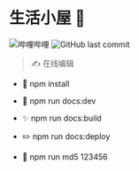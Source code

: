 # 生活小屋 📒

![哔哩哔哩](https://img.shields.io/badge/哔哩哔哩-bilibili-ea7b99)
![GitHub last commit](https://img.shields.io/github/last-commit/MescalChivas/MescalChivas.github.io?style=flat-square)

> ✍️ 在线编辑

- 🎉 npm install

- 🎨 npm run docs:dev

- ✨ npm run docs:build

- ✏️ npm run docs:deploy

- 🎄 npm run md5 123456
